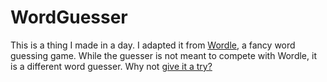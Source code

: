 # WordGuesser
This is a thing I made in a day. I adapted it from [Wordle](https://www.powerlanguage.co.uk/wordle/), a fancy word guessing game. While the guesser is not meant to compete with Wordle, it is a different word guesser. Why not [give it a try?](https://words.amazingca.dev)